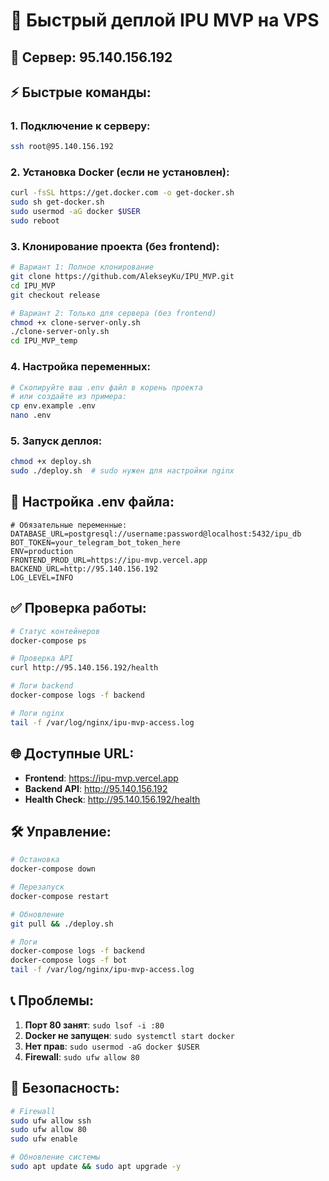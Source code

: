 # 🚀 Быстрый деплой IPU MVP на VPS

## 📍 Сервер: 95.140.156.192

## ⚡ Быстрые команды:

### 1. Подключение к серверу:
```bash
ssh root@95.140.156.192
```

### 2. Установка Docker (если не установлен):
```bash
curl -fsSL https://get.docker.com -o get-docker.sh
sudo sh get-docker.sh
sudo usermod -aG docker $USER
sudo reboot
```

### 3. Клонирование проекта (без frontend):
```bash
# Вариант 1: Полное клонирование
git clone https://github.com/AlekseyKu/IPU_MVP.git
cd IPU_MVP
git checkout release

# Вариант 2: Только для сервера (без frontend)
chmod +x clone-server-only.sh
./clone-server-only.sh
cd IPU_MVP_temp
```

### 4. Настройка переменных:
```bash
# Скопируйте ваш .env файл в корень проекта
# или создайте из примера:
cp env.example .env
nano .env
```

### 5. Запуск деплоя:
```bash
chmod +x deploy.sh
sudo ./deploy.sh  # sudo нужен для настройки nginx
```

## 🔧 Настройка .env файла:

```env
# Обязательные переменные:
DATABASE_URL=postgresql://username:password@localhost:5432/ipu_db
BOT_TOKEN=your_telegram_bot_token_here
ENV=production
FRONTEND_PROD_URL=https://ipu-mvp.vercel.app
BACKEND_URL=http://95.140.156.192
LOG_LEVEL=INFO
```

## ✅ Проверка работы:

```bash
# Статус контейнеров
docker-compose ps

# Проверка API
curl http://95.140.156.192/health

# Логи backend
docker-compose logs -f backend

# Логи nginx
tail -f /var/log/nginx/ipu-mvp-access.log
```

## 🌐 Доступные URL:

- **Frontend**: https://ipu-mvp.vercel.app
- **Backend API**: http://95.140.156.192
- **Health Check**: http://95.140.156.192/health

## 🛠️ Управление:

```bash
# Остановка
docker-compose down

# Перезапуск
docker-compose restart

# Обновление
git pull && ./deploy.sh

# Логи
docker-compose logs -f backend
docker-compose logs -f bot
tail -f /var/log/nginx/ipu-mvp-access.log
```

## 📞 Проблемы:

1. **Порт 80 занят**: `sudo lsof -i :80`
2. **Docker не запущен**: `sudo systemctl start docker`
3. **Нет прав**: `sudo usermod -aG docker $USER`
4. **Firewall**: `sudo ufw allow 80`

## 🔐 Безопасность:

```bash
# Firewall
sudo ufw allow ssh
sudo ufw allow 80
sudo ufw enable

# Обновление системы
sudo apt update && sudo apt upgrade -y
``` 